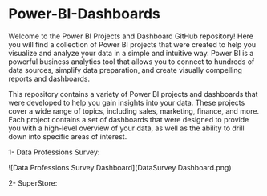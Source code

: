 # Power-BI-Dashboards

Welcome to the Power BI Projects and Dashboard GitHub repository! Here you will find a collection of Power BI projects that were created to help you visualize and analyze your data in a simple and intuitive way. Power BI is a powerful business analytics tool that allows you to connect to hundreds of data sources, simplify data preparation, and create visually compelling reports and dashboards.

This repository contains a variety of Power BI projects and dashboards that were developed to help you gain insights into your data. These projects cover a wide range of topics, including sales, marketing, finance, and more. Each project contains a set of dashboards that were designed to provide you with a high-level overview of your data, as well as the ability to drill down into specific areas of interest.

1- Data Professions Survey: 

![Data Professions Survey Dashboard](DataSurvey Dashboard.png)

2- SuperStore: 
